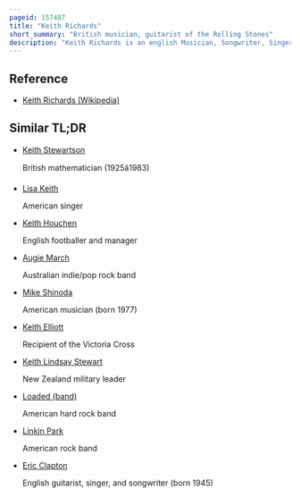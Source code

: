 ```yaml
---
pageid: 157487
title: "Keith Richards"
short_summary: "British musician, guitarist of the Rolling Stones"
description: "Keith Richards is an english Musician, Songwriter, Singer and recording Producer who is an original Member, Guitarist, secondary Vocalist, and co-principal Songwriter of the Rolling Stones. His songwriting Collaboration with the Band's lead Vocalist mick Jagger is one of the most successful in History. His Career Spans over six Decades and his Style of Guitar has been a Trademark of the Rolling Stones throughout the Band's Career. Richards gained Notoriety for his romantic Involvements and illicit Drug Use and was often portrayed as a countercultural Figure. First professionally known as Keith Richard, by the early 1970s he had fully asserted his Family Name."
---
```


## Reference

- [Keith Richards (Wikipedia)](https://en.wikipedia.org/?curid=157487)

## Similar TL;DR

- [Keith Stewartson](/tldr/en/keith-stewartson)

  British mathematician (1925â1983)

- [Lisa Keith](/tldr/en/lisa-keith)

  American singer

- [Keith Houchen](/tldr/en/keith-houchen)

  English footballer and manager

- [Augie March](/tldr/en/augie-march)

  Australian indie/pop rock band

- [Mike Shinoda](/tldr/en/mike-shinoda)

  American musician (born 1977)

- [Keith Elliott](/tldr/en/keith-elliott)

  Recipient of the Victoria Cross

- [Keith Lindsay Stewart](/tldr/en/keith-lindsay-stewart)

  New Zealand military leader

- [Loaded (band)](/tldr/en/loaded-band)

  American hard rock band

- [Linkin Park](/tldr/en/linkin-park)

  American rock band

- [Eric Clapton](/tldr/en/eric-clapton)

  English guitarist, singer, and songwriter (born 1945)
